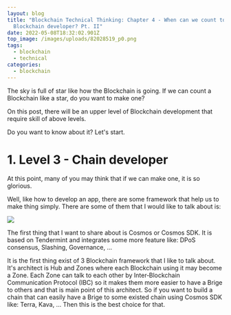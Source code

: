 ```yaml
---
layout: blog
title: "Blockchain Technical Thinking: Chapter 4 - When can we count to be a
  Blockchain developer? Pt. II"
date: 2022-05-08T18:32:02.901Z
top_image: /images/uploads/82028519_p0.png
tags:
  - blockchain
  - technical
categories:
  - blockchain
---
```

The sky is full of star like how the Blockchain is going. If we can count a Blockchain like a star, do you want to make one?

On this post, there will be an upper level of Blockchain development that require skill of above levels.

Do you want to know about it? Let's start.

<!-- more -->

# 1. Level 3 - Chain developer

At this point, many of you may think that if we can make one, it is so glorious.

Well, like how to develop an app, there are some framework that help us to make thing simply. There are some of them that I would like to talk about is:

![](https://i0.wp.com/coinyuppie.com/wp-content/uploads/2022/04/1649651900175615.png)

The first thing that I want to share about is Cosmos or Cosmos SDK. It is based on Tendermint and integrates some more feature like: DPoS consensus, Slashing, Governance, ...

It is the first thing exist of 3 Blockchain framework that I like to talk about. It's architect is Hub and Zones where each Blockchain using it may become a Zone. Each Zone can talk to each other by Inter‐Blockchain Communication Protocol (IBC) so it makes them more easier to have a Brige to others and that is main point of this architect. So if you want to build a chain that can easily have a Brige to some existed chain using Cosmos SDK like: Terra, Kava, ... Then this is the best choice for that.




